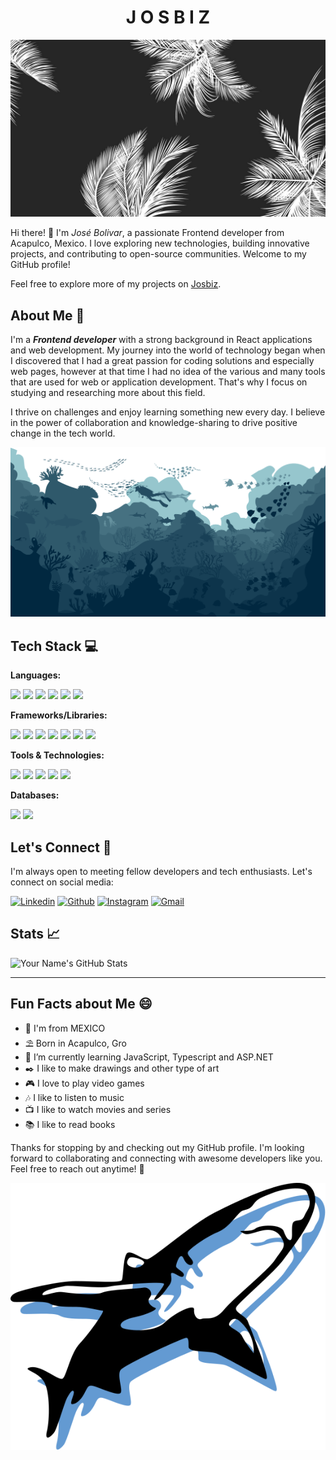 <h1 align="center">J O S B I Z</h1>

![Banner](./images/palmas.jpg)

Hi there! 👋 I'm *José Bolivar*, a passionate Frontend developer from Acapulco, Mexico. I love exploring new technologies, building innovative projects, and contributing to open-source communities. Welcome to my GitHub profile!

Feel free to explore more of my projects on [Josbiz](https://github.com/josbiz).

## About Me 🌟

I'm a ***Frontend developer*** with a strong background in React applications and web development. My journey into the world of technology began when I discovered that I had a great passion for coding solutions and especially web pages, however at that time I had no idea of the various and many tools that are used for web or application development. That's why I focus on studying and researching more about this field.

I thrive on challenges and enjoy learning something new every day. I believe in the power of collaboration and knowledge-sharing to drive positive change in the tech world.

![Sea](./images/my-sea.svg)

## Tech Stack 💻

**Languages:** 

<p>
<img src = "https://img.shields.io/badge/-HTML5-E34F26?style=flat&logo=html5&logoColor=white"> 
<img src = "https://img.shields.io/badge/-CSS3-1572B6?style=flat&logo=css3&logoColor=white">
<img src="https://img.shields.io/badge/JavaScript-F7DF1E?logo=javascript&logoColor=000">
<img src="https://img.shields.io/badge/TypeScript-3178C6?logo=typescript&logoColor=fff">
<img src="https://img.shields.io/badge/-Node.js-3C873A?style=flat&logo=Node.js&logoColor=white">
<img src="https://custom-icon-badges.demolab.com/badge/C%23-%23239120.svg?logo=cshrp&logoColor=white">
</p>

**Frameworks/Libraries:**

<p>
<img src="https://img.shields.io/badge/-React-000000?style=flat&logo=react&logoColor=00c8ff">
<img src="https://img.shields.io/badge/Next.js-black?logo=next.js&logoColor=white">
<img src="https://img.shields.io/badge/Vite-646CFF?logo=vite&logoColor=fff">
<img src="https://img.shields.io/badge/Redux-764ABC?logo=redux&logoColor=fff">
<img src="https://img.shields.io/badge/-Bootstrap-563D7C?style=flat&logo=bootstrap&logoColor=white">
<img src="https://img.shields.io/badge/-Chakra UI-29bfb3?style=flat&logo=chakraui&logoColor=white">
<img src="https://img.shields.io/badge/-Tailwind CSS-38bdf8?style=flat&logo=tailwindcss&logoColor=white">
</p>

**Tools & Technologies:** 

<p>
<img src="https://img.shields.io/badge/Git-F05032?logo=git&logoColor=fff">
<img src="https://img.shields.io/badge/GitHub-%23121011.svg?logo=github&logoColor=white">
<img src="https://custom-icon-badges.demolab.com/badge/Visual%20Studio%20Code-0078d7.svg?logo=vsc&logoColor=white">
<img src="https://img.shields.io/badge/Figma-F24E1E?logo=figma&logoColor=white">
<img src="https://img.shields.io/badge/Notion-000?logo=notion&logoColor=fff">
</p>

**Databases:** 

<p>
<img src="https://img.shields.io/badge/-MySQL-F29111?style=flat&logo=mysql&logoColor=FFFFFF">
<img src="https://img.shields.io/badge/SQLite-%2307405e.svg?logo=sqlite&logoColor=white">
</p>

## Let's Connect 🤝

I'm always open to meeting fellow developers and tech enthusiasts. Let's connect on social media:

[![Linkedin](https://img.shields.io/badge/-LinkedIn-blue?style=flat&logo=Linkedin&logoColor=white)](https://www.linkedin.com/in/josbiz/)
[![Github](https://img.shields.io/badge/-Github-black?&logo=Github&logoColor=white)](https://github.com/josbiz)
[![Instagram](https://img.shields.io/badge/-Instagram-c13584?style=flat&labelColor=c13584&logo=instagram&logoColor=white)](https://www.instagram.com/josbiz_)
[![Gmail](https://img.shields.io/badge/-Gmail-c14438?style=flat&logo=Gmail&logoColor=white)](mailto:josbtiz1203@gmail.com)

## Stats 📈

![Your Name's GitHub Stats](https://github-readme-stats.vercel.app/api?username=josbiz&show_icons=true&hide_title=true&hide_border=true&count_private=true)

---

## Fun Facts about Me 😄

- 🌮 I'm from MEXICO 
- ⛱️ Born in Acapulco, Gro
- 🌱 I’m currently learning JavaScript, Typescript and ASP.NET
- ✒️ I like to make drawings and other type of art
- 🎮 I love to play video games
- 🎶 I like to listen to music
- 📺 I like to watch movies and series
- 📚 I like to read books

Thanks for stopping by and checking out my GitHub profile. I'm looking forward to collaborating and connecting with awesome developers like you. Feel free to reach out anytime! 🌟

<p align="center"><img src="./images/shark.svg"/></p>

<!---
Proyect-BON/Proyect-BON is a ✨ special ✨ repository because its `README.md` (this file) appears on your GitHub profile.
You can click the Preview link to take a look at your changes.
--->
